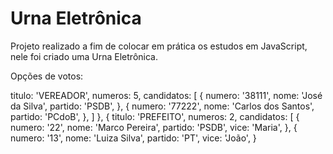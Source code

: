 # Urna Eletrônica

Projeto realizado a fim de colocar em prática os estudos em JavaScript, nele foi criado uma Urna Eletrônica.

Opções de votos:

titulo: 'VEREADOR', numeros: 5,
candidatos: [ {
                numero: '38111',
                nome: 'José da Silva',
                partido: 'PSDB',
            },
            {
                numero: '77222',
                nome: 'Carlos dos Santos',
                partido: 'PCdoB',
            },
        ]
    },
    {
        titulo: 'PREFEITO', numeros: 2,
        candidatos: [
            {
                numero: '22',
                nome: 'Marco Pereira',
                partido: 'PSDB',
                vice: 'Maria',
            },
            {
                numero: '13',
                nome: 'Luiza Silva',
                partido: 'PT',
                vice: 'João',
             }
